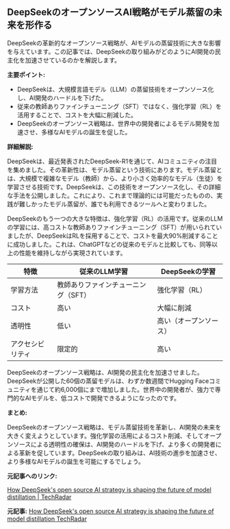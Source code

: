 ## DeepSeekのオープンソースAI戦略がモデル蒸留の未来を形作る

DeepSeekの革新的なオープンソース戦略が、AIモデルの蒸留技術に大きな影響を与えています。この記事では、DeepSeekの取り組みがどのようにAI開発の民主化を加速させているのかを解説します。

**主要ポイント:**

* DeepSeekは、大規模言語モデル（LLM）の蒸留技術をオープンソース化し、AI開発のハードルを下げた。
* 従来の教師ありファインチューニング（SFT）ではなく、強化学習（RL）を活用することで、コストを大幅に削減した。
* DeepSeekのオープンソース戦略は、世界中の開発者によるモデル開発を加速させ、多様なAIモデルの誕生を促した。

**詳細解説:**

DeepSeekは、最近発表されたDeepSeek-R1を通じて、AIコミュニティの注目を集めました。その革新性は、モデル蒸留という技術にあります。モデル蒸留とは、大規模で複雑なモデル（教師）から、より小さく効率的なモデル（生徒）を学習させる技術です。DeepSeekは、この技術をオープンソース化し、その詳細な手法を公開しました。これにより、これまで理論的には可能だったものの、実践が難しかったモデル蒸留が、誰でも利用できるツールへと変わりました。

DeepSeekのもう一つの大きな特徴は、強化学習（RL）の活用です。従来のLLMの学習には、高コストな教師ありファインチューニング（SFT）が用いられていましたが、DeepSeekはRLを採用することで、コストを最大90%削減することに成功しました。これは、ChatGPTなどの従来のモデルと比較しても、同等以上の性能を維持しながら実現されています。

| 特徴 | 従来のLLM学習 | DeepSeekの学習 |
|---|---|---|
| 学習方法 | 教師ありファインチューニング（SFT） | 強化学習（RL） |
| コスト | 高い | 大幅に削減 |
| 透明性 | 低い | 高い（オープンソース） |
| アクセシビリティ | 限定的 | 高い |

DeepSeekのオープンソース戦略は、AI開発の民主化を加速させました。DeepSeekが公開した60個の蒸留モデルは、わずか数週間でHugging Faceコミュニティを通じて約6,000個にまで増加しました。世界中の開発者が、強力で専門的なAIモデルを、低コストで開発できるようになったのです。

**まとめ:**

DeepSeekのオープンソース戦略は、モデル蒸留技術を革新し、AI開発の未来を大きく変えようとしています。強化学習の活用によるコスト削減、そしてオープンソースによる透明性の確保は、AI開発のハードルを下げ、より多くの開発者による革新を促しています。DeepSeekの取り組みは、AI技術の進歩を加速させ、より多様なAIモデルの誕生を可能にするでしょう。

**元記事へのリンク:**

[How DeepSeek's open source AI strategy is shaping the future of model distillation | TechRadar](https://www.techradar.com/pro/how-deepseeks-open-source-ai-strategy-is-shaping-the-future-of-model-distillation)


**元記事:** [How DeepSeek's open source AI strategy is shaping the future of model distillation TechRadar](https://www.techradar.com/pro/how-deepseeks-open-source-ai-strategy-is-shaping-the-future-of-model-distillation)